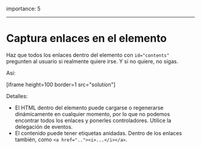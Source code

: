 importance: 5

---

# Captura enlaces en el elemento

Haz que todos los enlaces dentro del elemento con `id="contents"` pregunten al usuario si realmente quiere irse. Y si no quiere, no sigas.

Así:

[iframe height=100 border=1 src="solution"]

Detalles:

- El HTML dentro del elemento puede cargarse o regenerarse dinámicamente en cualquier momento, por lo que no podemos encontrar todos los enlaces y ponerles controladores. Utilice la delegación de eventos.
- El contenido puede tener etiquetas anidadas. Dentro de los enlaces también, como `<a href=".."><i>...</i></a>`.
